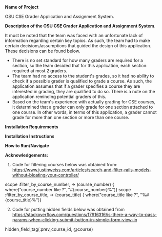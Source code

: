 **Name of Project**

OSU CSE Grader Application and Assignment System.

**Description of the OSU CSE Grader Application and Assignment System.**

It must be noted that the team was faced with an unfortunate lack of information regarding certain key topics. As such, the team had to make certain decisions/assumptions that guided the design of this application. These decisions can be found below.
- There is no set standard for how many graders are required for a section, so the team decided that for this application, each section required at most 2 graders.
- The team had no access to the student's grades, so it had no ability to check if a possible grader is qualified to grade a course. As such, the application assumes that if a grader specifies a course they are interested in grading, they are qualified to do so. There is a note on the application reminding potential graders of this.
- Based on the team's experience with actually grading for CSE courses, it determined that a grader can only grade for one section attached to one course. In other words, in terms of this application, a grader cannot grade for more than one section or more than one course.


**Installation Requirements**


**Installation Instructions**


**How to Run/Navigate**


 **Acknowledgements:**

1. Code for filtering courses below was obtained from: https://www.justinweiss.com/articles/search-and-filter-rails-models-without-bloating-your-controller/

  scope :filter_by_course_number, -> (course_number) { where("course_number like ?", "#{course_number}%")}
  scope :filter_by_course_title, -> (course_title) { where("course_title like ?", "%#{course_title}%")}

2. Code for putting hidden fields below was obtained from https://stackoverflow.com/questions/17916316/is-there-a-way-to-pass-params-when-clicking-submit-button-in-simple-form-view-in

  hidden_field_tag(:prev_course_id, @course)

